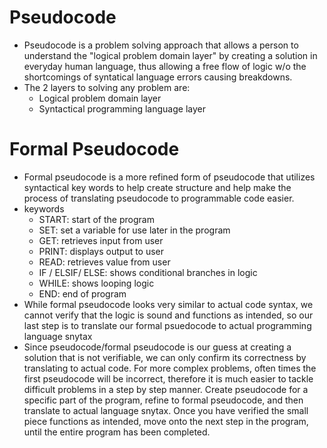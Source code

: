 # Pseudocode
- Pseudocode is a problem solving approach that allows a person to
understand the "logical problem domain layer" by creating a solution
in everyday human language, thus allowing a free flow of logic w/o the
shortcomings of syntatical language errors causing breakdowns.
- The 2 layers to solving any problem are:
  - Logical problem domain layer
  - Syntactical programming language layer

# Formal Pseudocode
- Formal pseudocode is a more refined form of pseudocode that utilizes 
syntactical key words to help create structure and help make the process of 
translating pseudocode to programmable code easier.
- keywords
  - START: start of the program
  - SET: set a variable for use later in the program
  - GET: retrieves input from user
  - PRINT: displays output to user
  - READ: retrieves value from user
  - IF / ELSIF/ ELSE: shows conditional branches in logic
  - WHILE: shows looping logic
  - END: end of program
- While formal pseudocode looks very similar to actual code syntax, we cannot
verify that the logic is sound and functions as intended, so our last step is
to translate our formal psuedocode to actual programming language snytax
- Since pseudocode/formal pseudocode is our guess at creating a solution that
is not verifiable, we can only confirm its correctness by translating to actual
code. For more complex problems, often times the first pseudocode will be
incorrect, therefore it is much easier to tackle difficult problems in a 
step by step manner. Create pseudocode for a specific part of the program, 
refine to formal pseudocode, and then translate to actual language snytax.
Once you have verified the small piece functions as intended, move onto the
next step in the program, until the entire program has been completed.